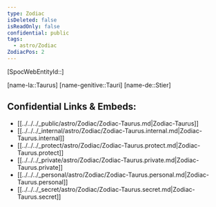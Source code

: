 ```yaml
---
type: Zodiac
isDeleted: false
isReadOnly: false
confidential: public
tags:
  - astro/Zodiac
ZodiacPos: 2
---
```

[SpocWebEntityId::]



[name-la::Taurus]
[name-genitive::Tauri]
[name-de::Stier]


## Confidential Links & Embeds: 
- [[../../../_public/astro/Zodiac/Zodiac-Taurus.md|Zodiac-Taurus]] 
- [[../../../_internal/astro/Zodiac/Zodiac-Taurus.internal.md|Zodiac-Taurus.internal]] 
- [[../../../_protect/astro/Zodiac/Zodiac-Taurus.protect.md|Zodiac-Taurus.protect]] 
- [[../../../_private/astro/Zodiac/Zodiac-Taurus.private.md|Zodiac-Taurus.private]] 
- [[../../../_personal/astro/Zodiac/Zodiac-Taurus.personal.md|Zodiac-Taurus.personal]] 
- [[../../../_secret/astro/Zodiac/Zodiac-Taurus.secret.md|Zodiac-Taurus.secret]] 
